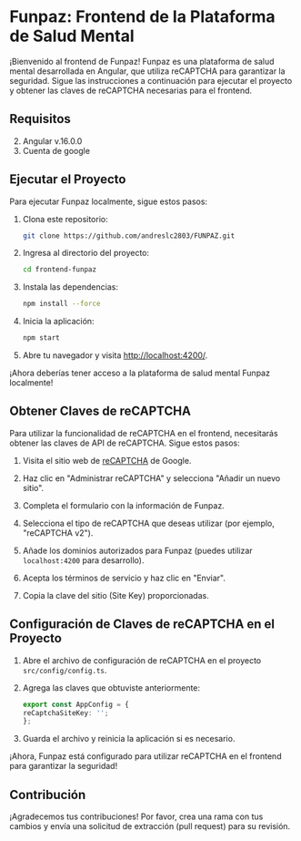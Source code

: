 # Funpaz: Frontend de la Plataforma de Salud Mental

¡Bienvenido al frontend de Funpaz! Funpaz es una plataforma de salud mental desarrollada en Angular, que utiliza reCAPTCHA para garantizar la seguridad. Sigue las instrucciones a continuación para ejecutar el proyecto y obtener las claves de reCAPTCHA necesarias para el frontend.

## Requisitos

2. Angular v.16.0.0
3. Cuenta de google

## Ejecutar el Proyecto

Para ejecutar Funpaz localmente, sigue estos pasos:

1. Clona este repositorio:

   ```bash
   git clone https://github.com/andreslc2803/FUNPAZ.git
   ```

2. Ingresa al directorio del proyecto:

   ```bash
   cd frontend-funpaz
   ```

3. Instala las dependencias:

   ```bash
   npm install --force
   ```

4. Inicia la aplicación:

   ```bash
   npm start
   ```

5. Abre tu navegador y visita [http://localhost:4200/](http://localhost:4200/).

¡Ahora deberías tener acceso a la plataforma de salud mental Funpaz localmente!

## Obtener Claves de reCAPTCHA

Para utilizar la funcionalidad de reCAPTCHA en el frontend, necesitarás obtener las claves de API de reCAPTCHA. Sigue estos pasos:

1. Visita el sitio web de [reCAPTCHA](https://www.google.com/recaptcha) de Google.

2. Haz clic en "Administrar reCAPTCHA" y selecciona "Añadir un nuevo sitio".

3. Completa el formulario con la información de Funpaz.

4. Selecciona el tipo de reCAPTCHA que deseas utilizar (por ejemplo, "reCAPTCHA v2").

5. Añade los dominios autorizados para Funpaz (puedes utilizar `localhost:4200` para desarrollo).

6. Acepta los términos de servicio y haz clic en "Enviar".

7. Copia la clave del sitio (Site Key) proporcionadas.

## Configuración de Claves de reCAPTCHA en el Proyecto

1. Abre el archivo de configuración de reCAPTCHA en el proyecto `src/config/config.ts`.

2. Agrega las claves que obtuviste anteriormente:

   ```typescript
   export const AppConfig = {
   reCaptchaSiteKey: '';
   };
   ```

3. Guarda el archivo y reinicia la aplicación si es necesario.

¡Ahora, Funpaz está configurado para utilizar reCAPTCHA en el frontend para garantizar la seguridad!

## Contribución

¡Agradecemos tus contribuciones! Por favor, crea una rama con tus cambios y envía una solicitud de extracción (pull request) para su revisión.